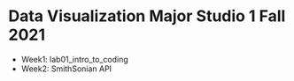 # Data Visualization Major Studio 1 Fall 2021
* Week1: lab01_intro_to_coding
* Week2: SmithSonian API
